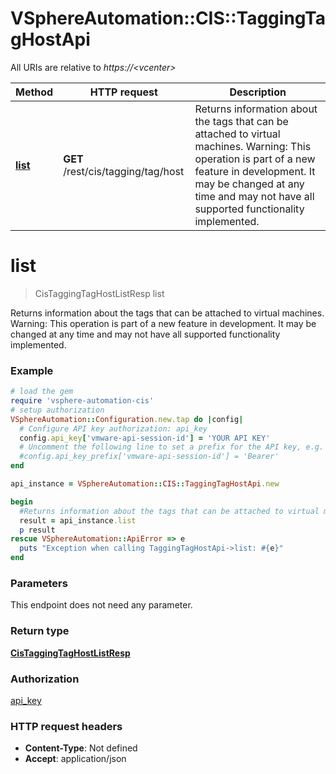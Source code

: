 # VSphereAutomation::CIS::TaggingTagHostApi

All URIs are relative to *https://&lt;vcenter&gt;*

Method | HTTP request | Description
------------- | ------------- | -------------
[**list**](TaggingTagHostApi.md#list) | **GET** /rest/cis/tagging/tag/host | Returns information about the tags that can be attached to virtual machines. Warning: This operation is part of a new feature in development. It may be changed at any time and may not have all supported functionality implemented.


# **list**
> CisTaggingTagHostListResp list

Returns information about the tags that can be attached to virtual machines. Warning: This operation is part of a new feature in development. It may be changed at any time and may not have all supported functionality implemented.

### Example
```ruby
# load the gem
require 'vsphere-automation-cis'
# setup authorization
VSphereAutomation::Configuration.new.tap do |config|
  # Configure API key authorization: api_key
  config.api_key['vmware-api-session-id'] = 'YOUR API KEY'
  # Uncomment the following line to set a prefix for the API key, e.g. 'Bearer' (defaults to nil)
  #config.api_key_prefix['vmware-api-session-id'] = 'Bearer'
end

api_instance = VSphereAutomation::CIS::TaggingTagHostApi.new

begin
  #Returns information about the tags that can be attached to virtual machines. Warning: This operation is part of a new feature in development. It may be changed at any time and may not have all supported functionality implemented.
  result = api_instance.list
  p result
rescue VSphereAutomation::ApiError => e
  puts "Exception when calling TaggingTagHostApi->list: #{e}"
end
```

### Parameters
This endpoint does not need any parameter.

### Return type

[**CisTaggingTagHostListResp**](CisTaggingTagHostListResp.md)

### Authorization

[api_key](../README.md#api_key)

### HTTP request headers

 - **Content-Type**: Not defined
 - **Accept**: application/json



